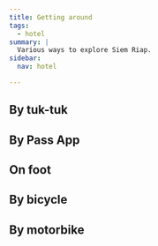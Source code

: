 ```yaml
---
title: Getting around
tags:
  - hotel
summary: |
  Various ways to explore Siem Riap.
sidebar:
  nav: hotel

---
```


## By tuk-tuk

## By Pass App

## On foot

## By bicycle

## By motorbike
